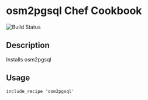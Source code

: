 osm2pgsql Chef Cookbook
===================
![Build Status](https://circleci.com/gh/mapzen/chef-osm2pgsql.png?circle-token=a888977344413f7c0bdae977465f4ad5da0db390)

Description
-----------
Installs osm2pgsql

Usage
-----
    include_recipe 'osm2pgsql'
